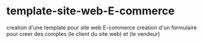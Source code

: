 # template-site-web-E-commerce
creation d'une template pour site web E-commerce 
creation d'un formulaire pour creer des comptes (le client du site web) et (le vendeur)
